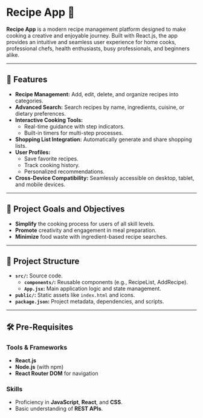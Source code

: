 # Recipe App 🍳

**Recipe App** is a modern recipe management platform designed to make cooking a creative and enjoyable journey. Built with React.js, the app provides an intuitive and seamless user experience for home cooks, professional chefs, health enthusiasts, busy professionals, and beginners alike.

---

## 🌟 Features

- **Recipe Management:** Add, edit, delete, and organize recipes into categories.
- **Advanced Search:** Search recipes by name, ingredients, cuisine, or dietary preferences.
- **Interactive Cooking Tools:**
  - Real-time guidance with step indicators.
  - Built-in timers for multi-step processes.
- **Shopping List Integration:** Automatically generate and share shopping lists.
- **User Profiles:**
  - Save favorite recipes.
  - Track cooking history.
  - Personalized recommendations.
- **Cross-Device Compatibility:** Seamlessly accessible on desktop, tablet, and mobile devices.

---

## 🎯 Project Goals and Objectives

- **Simplify** the cooking process for users of all skill levels.
- **Promote** creativity and engagement in meal preparation.
- **Minimize** food waste with ingredient-based recipe searches.

---

## 📁 Project Structure

- **`src/`:** Source code.
  - **`components/`:** Reusable components (e.g., RecipeList, AddRecipe).
  - **`App.jsx`:** Main application logic and state management.
- **`public/`:** Static assets like `index.html` and icons.
- **`package.json`:** Project metadata, dependencies, and scripts.

---

## 🛠 Pre-Requisites

### Tools & Frameworks
- **React.js**
- **Node.js** (with npm)
- **React Router DOM** for navigation

### Skills
- Proficiency in **JavaScript**, **React**, and **CSS**.
- Basic understanding of **REST APIs**.

